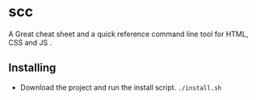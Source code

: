 # scc
A Great cheat sheet and a quick reference command line tool for HTML, CSS and JS .

## Installing
- Download the project and run the install script.
`./install.sh`

